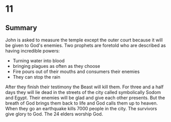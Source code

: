 # 11
## Summary
John is asked to measure the temple except the outer court because it will be given to God's enemies.
Two prophets are foretold who are described as having incredible powers:
+ Turning water into blood
+ bringing plagues as often as they choose
+ Fire pours out of their mouths and consumers their enemies
+ They can stop the rain

After they finish their testimony the Beast will kill them. For three and a half days they will lie dead in the streets of the city called symbolically Sodom and Egypt. Their enemies will be glad and give each other presents. 
But the breath of God brings them back to life and God calls them up to heaven. When they go an earthquake kills 7000 people in the city. The survivors give glory to God.
The 24 elders worship God.